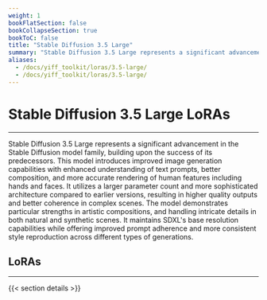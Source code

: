 ```yaml
---
weight: 1
bookFlatSection: false
bookCollapseSection: true
bookToC: false
title: "Stable Diffusion 3.5 Large"
summary: "Stable Diffusion 3.5 Large represents a significant advancement in the Stable Diffusion model family, building upon the success of its predecessors. This model introduces improved image generation capabilities with enhanced understanding of text prompts, better composition, and more accurate rendering of human features including hands and faces. It utilizes a larger parameter count and more sophisticated architecture compared to earlier versions, resulting in higher quality outputs and better coherence in complex scenes. The model demonstrates particular strengths in artistic compositions, and handling intricate details in both natural and synthetic scenes. It maintains SDXL's base resolution capabilities while offering improved prompt adherence and more consistent style reproduction across different types of generations."
aliases:
  - /docs/yiff_toolkit/loras/3.5-large/
  - /docs/yiff_toolkit/loras/3.5-large/
---
```


<!--markdownlint-disable MD025 -->

# Stable Diffusion 3.5 Large LoRAs

---

Stable Diffusion 3.5 Large represents a significant advancement in the Stable Diffusion model family, building upon the success of its predecessors. This model introduces improved image generation capabilities with enhanced understanding of text prompts, better composition, and more accurate rendering of human features including hands and faces. It utilizes a larger parameter count and more sophisticated architecture compared to earlier versions, resulting in higher quality outputs and better coherence in complex scenes. The model demonstrates particular strengths in artistic compositions, and handling intricate details in both natural and synthetic scenes. It maintains SDXL's base resolution capabilities while offering improved prompt adherence and more consistent style reproduction across different types of generations.

## LoRAs

---

{{< section details >}}
